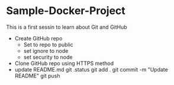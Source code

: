 # Sample-Docker-Project
This is a first sessin to learn about Git and GitHub
- Create GitHub repo
  - Set to repo to  public
  - set ignore to node
  - set security to node
- Clone GitHub repo using HTTPS method
- update README.md
  git .status
  git add .
  git commit -m "Update README"
  git push <url>